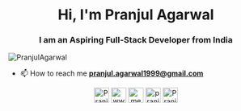 <h1 align="center"> Hi, I'm Pranjul Agarwal </h1>
<h3 align="center"> I am an Aspiring Full-Stack Developer from India </h3>
<p align="left"> <img src="https://komarev.com/ghpvc/?username=PranjulAgarwal" alt="PranjulAgarwal" /> </p>

- 📫 How to reach me **pranjul.agarwal1999@gmail.com**

<p align="center">
<a href="https://twitter.com/PranjulAgarwal6" target="blank"><img align="center" src="https://cdn.jsdelivr.net/npm/simple-icons@3.0.1/icons/twitter.svg" alt="PranjulAgarwal6" height="30" width="30" /></a>
<a href="https://www.linkedin.com/in/pranjul-agarwal-2000" target="blank"><img align="center" src="https://cdn.jsdelivr.net/npm/simple-icons@3.0.1/icons/linkedin.svg" alt="www.linkedin.com/in/pranjul-agarwal-2000" height="30" width="30" /></a>
<a href="https://instagram.com/me_pranjul_agarwal" target="blank"><img align="center" src="https://cdn.jsdelivr.net/npm/simple-icons@3.0.1/icons/instagram.svg" alt="me_pranjul_agarwal" height="30" width="30" /></a>
<a href="https://www.codechef.com/users/pranjulagarwal" target="blank"><img align="center" src="https://cdn.jsdelivr.net/npm/simple-icons@3.1.0/icons/codechef.svg" alt="pranjulagarwal" height="30" width="30" /></a>
<a href="https://codeforces.com/profile/Pranjul_Uchiha" target="blank"><img align="center" src="https://cdn.jsdelivr.net/npm/simple-icons@3.1.0/icons/codeforces.svg" alt="Pranjul_Uchiha" height="30" width="30" /></a>
</p>
